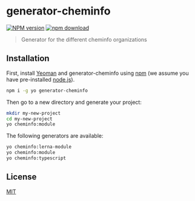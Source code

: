 # generator-cheminfo

[![NPM version][npm-image]][npm-url]
[![npm download][download-image]][download-url]

> Generator for the different cheminfo organizations

## Installation

First, install [Yeoman](http://yeoman.io) and generator-cheminfo using [npm](https://www.npmjs.com/) (we assume you have pre-installed [node.js](https://nodejs.org/)).

```bash
npm i -g yo generator-cheminfo
```

Then go to a new directory and generate your project:

```bash
mkdir my-new-project
cd my-new-project
yo cheminfo:module
```

The following generators are available:

```bash
yo cheminfo:lerna-module
yo cheminfo:module
yo cheminfo:typescript
```

## License

[MIT](./LICENSE)

[npm-image]: https://badge.fury.io/js/generator-cheminfo.svg
[npm-url]: https://npmjs.org/package/generator-cheminfo
[download-image]: https://img.shields.io/npm/dm/generator-cheminfo.svg?style=flat-square
[download-url]: https://npmjs.org/package/generator-cheminfo
